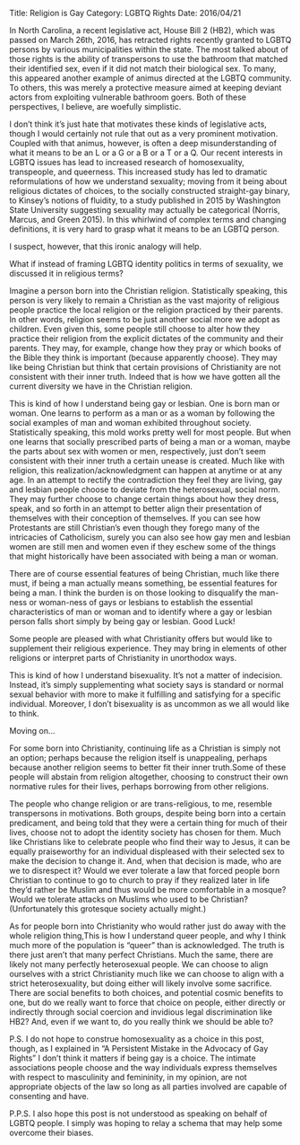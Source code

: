 Title: Religion is Gay
Category: LGBTQ Rights
Date: 2016/04/21

In North Carolina, a recent legislative act, House Bill 2 (HB2), which was passed on March 26th, 2016, has retracted rights recently granted to LGBTQ persons by various municipalities within the state. The most talked about of those rights is the ability of transpersons to use the bathroom that matched their identified sex, even if it did not match their biological sex. To many, this appeared another example of animus directed at the LGBTQ community. To others, this was merely a protective measure aimed at keeping deviant actors from exploiting vulnerable bathroom goers. Both of these perspectives, I believe, are woefully simplistic.

I don’t think it’s just hate that motivates these kinds of legislative acts, though I would certainly not rule that out as a very prominent motivation. Coupled with that animus, however, is often a deep misunderstanding of what it means to be an L or a G or a B or a T or a Q. Our recent interests in LGBTQ issues has lead to increased research of homosexuality, transpeople, and queerness. This increased study has led to dramatic reformulations of how we understand sexuality; moving from it being about religious dictates of choices, to the socially constructed straight-gay binary, to Kinsey’s notions of fluidity, to a study published in 2015 by Washington State University suggesting sexuality may actually be categorical (Norris, Marcus, and Green 2015). In this whirlwind of complex terms and changing definitions, it is very hard to grasp what it means to be an LGBTQ person. 

I suspect, however, that this ironic analogy will help.

What if instead of framing LGBTQ identity politics in terms of sexuality, we discussed it in religious terms?

Imagine a person born into the Christian religion. Statistically speaking, this person is very likely to remain a Christian as the vast majority of religious people practice the local religion or the religion practiced by their parents. In other words, religion seems to be just another social more we adopt as children. Even given this, some people still choose to alter how they practice their religion from the explicit dictates of the community and their parents. They may, for example, change how they pray or which books of the Bible they think is important (because apparently choose). They may like being Christian but think that certain provisions of Christianity are not consistent with their inner truth. Indeed that is how we have gotten all the current diversity we have in the Christian religion. 

This is kind of how I understand being gay or lesbian. One is born man or woman. One learns to perform as a man or as a woman by following the social examples of man and woman exhibited throughout society. Statistically speaking, this mold works pretty well for most people. But when one learns that socially prescribed parts of being a man or a woman, maybe the parts about sex with women or men, respectively, just don’t seem consistent with their inner truth a certain unease is created. Much like with religion, this realization/acknowledgment can happen at anytime or at any age. In an attempt to rectify the contradiction they feel they are living, gay and lesbian people choose to deviate from the heterosexual, social norm. They may further choose to change certain things about how they dress, speak, and so forth in an attempt to better align their presentation of themselves with their conception of themselves. If you can see how Protestants are still Christian’s even though they forego many of the intricacies of Catholicism, surely you can also see how gay men and lesbian women are still men and women even if they eschew some of the things that might historically have been associated with being a man or woman.

There are of course essential features of being Christian, much like there must, if being a man actually means something, be essential features for being a man. I think the burden is on those looking to disqualify the man-ness or woman-ness of gays or lesbians to establish the essential characteristics of man or woman and to identify where a gay or lesbian person falls short simply by being gay or lesbian. Good Luck! 

Some people are pleased with what Christianity offers but would like to supplement their religious experience. They may bring in elements of other religions or interpret parts of Christianity in unorthodox ways.

This is kind of how I understand bisexuality. It’s not a matter of indecision. Instead, it’s simply supplementing what society says is standard or normal sexual behavior with more to make it fulfilling and satisfying for a specific individual. Moreover, I don’t bisexuality is as uncommon as we all would like to think.

Moving on…

For some born into Christianity, continuing life as a Christian is simply not an option; perhaps because the religion itself is unappealing, perhaps because another religion seems to better fit their inner truth.Some of these people will abstain from religion altogether, choosing to construct their own normative rules for their lives, perhaps borrowing from other religions.

The people who change religion or are trans-religious, to me, resemble transpersons in motivations. Both groups, despite being born into a certain predicament, and being told that they were a certain thing for much of their lives, choose not to adopt the identity society has chosen for them. Much like Christians like to celebrate people who find their way to Jesus, it can be equally praiseworthy for an individual displeased with their selected sex to make the decision to change it. And, when that decision is made, who are we to disrespect it? Would we ever tolerate a law that forced people born Christian to continue to go to church to pray if they realized later in life they’d rather be Muslim and thus would be more comfortable in a mosque? Would we tolerate attacks on Muslims who used to be Christian? (Unfortunately this grotesque society actually might.)

As for people born into Christianity who would rather just do away with the whole religion thing,This is how I understand queer people, and why I think much more of the population is “queer” than is acknowledged. The truth is there just aren’t that many perfect Christians. Much the same, there are likely not many perfectly heterosexual people. We can choose to align ourselves with a strict Christianity much like we can choose to align with a strict heterosexuality, but doing either will likely involve some sacrifice. There are social benefits to both choices, and potential cosmic benefits to one, but do we really want to force that choice on people, either directly or indirectly through social coercion and invidious legal discrimination like HB2? And, even if we want to, do you really think we should be able to?

P.S. I do not hope to construe homosexuality as a choice in this post, though, as I explained in “A Persistent Mistake in the Advocacy of Gay Rights” I don’t think it matters if being gay is a choice. The intimate associations people choose and the way individuals express themselves with respect to masculinity and femininity, in my opinion, are not appropriate objects of the law so long as all parties involved are capable of consenting and have.

P.P.S. I also hope this post is not understood as speaking on behalf of LGBTQ people. I simply was hoping to relay a schema that may help some overcome their biases.
